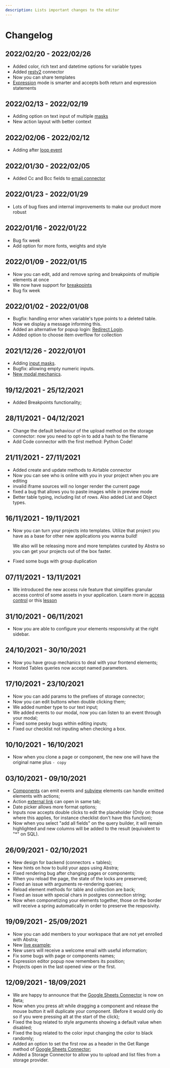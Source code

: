 ```yaml
---
description: Lists important changes to the editor
---
```


# Changelog

## 2022/02/20 - 2022/02/26

* Added color, rich text and datetime options for variable types
* Added [restv2](docs/back-end/connectors/rest-v2.md) connector
* Now you can share templates
* [Expression](docs/front-end/arguments/expression-mode.md) mode is smarter and accepts both return and expression statements

## 2022/02/13 - 2022/02/19

* Adding option on text input of multiple [masks](https://docs.abstra.app/docs/front-end/elements/inputs/text)
* New action layout with better context

## 2022/02/06 - 2022/02/12

* Adding after [loop event](https://community.abstra.app/news-9a282l1t/post/feature-improvement-after-loop-event-2DAa9kx9Isiwd2I)

## 2022/01/30 - 2022/02/05

* Added Cc and Bcc fields to [email connector](docs/back-end/connectors/e-mail.md)

## 2022/01/23 - 2022/01/29

* Lots of bug fixes and internal improvements to make our product more robust

## 2022/01/16 - 2022/01/22

* Bug fix week
* Add option for more fonts, weights and style

## 2022/01/09 - 2022/01/15

* Now you can edit, add and remove spring and breakpoints of multiple elements at once
* We now have support for [breakpoints](docs/front-end/breakpoints.md)
* Bug fix week

## 2022/01/02 - 2022/01/08

* Bugfix: handling error when variable's type points to a deleted table. Now we display a message informing this.
* Added an alternative for popup login: [Redirect Login](docs/front-end/actions/redirect-sign-in-sign-up.md).&#x20;
* Added option to choose item overflow for collection

## 2021/12/26 - 2022/01/01

* Adding [input masks](docs/front-end/elements/inputs/text.md#masks).
* Bugfix: allowing empty numeric inputs.
* [New modal mechanics](docs/front-end/actions/show-modal.md#customization-with-springs).

## 19/12/2021 - 25/12/2021

* Added Breakpoints functionality;

## 28/11/2021 - 04/12/2021

* Change the default behaviour of the upload method on the storage connector: now you need to opt-in to add a hash to the filename
* Add Code connector with the first method: Python Code!

## 21/11/2021 - 27/11/2021

* Added create and update methods to Airtable connector
* Now you can see who is online with you in your project when you are editing
* invalid iframe sources will no longer render the current page
* fixed a bug that allows you to paste images while in preview mode
* Better table typing, including list of rows. Also added List and Object types.

## 16/11/2021 - 19/11/2021

*   Now you can turn your projects into templates. Utilize that project you have as a base for other new applications you wanna build!&#x20;

    We also will be releasing more and more templates curated by Abstra so you can get your projects out of the box faster.
* Fixed some bugs with group duplication

## 07/11/2021 - 13/11/2021

* We introduced the new access rule feature that simplifies granular access control of some assets in your application. Learn more in [access control](docs/project-settings/authentication.md#access-rules) or this [lesson](tutorials/common-tecniques/auth0-roles.md#using-roles-in-abstra)

## 31/10/2021 - 06/11/2021

* Now you are able to configure your elements responsivity at the right sidebar.

## 24/10/2021 - 30/10/2021

* Now you have group mechanics to deal with your frontend elements;
* Hosted Tables queries now accept named parameters.

## 17/10/2021 - 23/10/2021

* Now you can add params to the prefixes of storage connector;
* Now you can edit buttons when double clicking them;
* We added number type to our text input;
* We added events to our modal, now you can listen to an event through your modal;
* Fixed some pesky bugs within editing inputs;
* Fixed our checklist not inputing when checking a box.



## 10/10/2021 - 16/10/2021

* Now when you clone a page or component, the new one will have the original name plus `- copy`

## 03/10/2021 - 09/10/2021

* [Components](docs/front-end/components.md) can emit events and [subview](docs/front-end/elements/subview.md) elements can handle emitted elements with actions;
* Action [external link](docs/front-end/actions/external-link.md) can open in same tab;
* Date picker allows more format options;
* Inputs now accepts double clicks to edit the placeholder (Only on those where this applies, for instance checklist don't have this function); &#x20;
* Now when you select "add all fields" on the query builder, it will remain highlighted and new columns will be added to the result (equivalent to "\*" on SQL).

## 26/09/2021 - 02/10/2021

* New design for backend (connectors + tables);
* New hints on how to build your apps using Abstra;
* Fixed rendering bug after changing pages or components;
* When you reload the page, the state of the locks are preserved;
* Fixed an issue with arguments re-rendering queries;
* Reload element methods for table and collection are back;
* Fixed an issue with special chars in postgres connection string;&#x20;
* Now when componetizing your elements together, those on the border will receive a spring automatically in order to preserve the resposivity.

## 19/09/2021 - 25/09/2021

* Now you can add members to your workspace that are not yet enrolled with Abstra;
* New [live example](https://youtu.be/g7zXapUv\_ik);
* New users will receive a welcome email with useful information;
* Fix some bugs with page or components names;
* Expression editor popup now remembers its position;
* Projects open in the last opened view or the first.

## 12/09/2021 - 18/09/2021

* We are happy to announce that the [Google Sheets Connector](docs/back-end/connectors/google-sheets.md) is now on Beta;
* Now when you press alt while dragging a component and release the mouse button it will duplicate your component. (Before it would only do so if you were pressing alt at the start of the click);
* Fixed the bug related to style arguments showing a default value when disabled;
* Fixed the bug related to the color input changing the color to black randomly;
* Added an option to set the first row as a header in the Get Range method of [Google Sheets Connector](docs/back-end/connectors/google-sheets.md);
* Added a Storage Connector to allow you to upload and list files from a storage provider.
